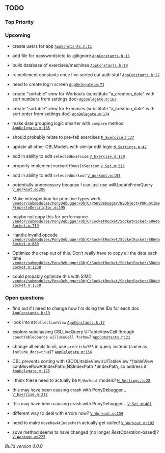 ## TODO

### Top Priority

### Upcoming
 * create users for app <a href="https://github.com/PaulCapestany/Stronger/blob/personaLogin/Stronger/AppConstants.h#L11">`AppConstants.h:11`</a>
 * add file for passwords/etc to .gitignore <a href="https://github.com/PaulCapestany/Stronger/blob/personaLogin/Stronger/AppConstants.h#L15">`AppConstants.h:15`</a>
 * build database of exercises/machines <a href="https://github.com/PaulCapestany/Stronger/blob/personaLogin/Stronger/AppConstants.h#L19">`AppConstants.h:19`</a>
 * reimplement constants once I've sorted out auth stuff <a href="https://github.com/PaulCapestany/Stronger/blob/personaLogin/Stronger/AppConstants.h#L27">`AppConstants.h:27`</a>
 * need to create login screen <a href="https://github.com/PaulCapestany/Stronger/blob/personaLogin/Stronger/AppDelegate.m#L71">`AppDelegate.m:71`</a>
 * create "sortable" view for Workouts (substitute "a_creation_date" with sort numbers from settings doc) <a href="https://github.com/PaulCapestany/Stronger/blob/personaLogin/Stronger/AppDelegate.m#L163">`AppDelegate.m:163`</a>
 * create "sortable" view for Exercises (substitute "a_creation_date" with sort order from settings doc) <a href="https://github.com/PaulCapestany/Stronger/blob/personaLogin/Stronger/AppDelegate.m#L174">`AppDelegate.m:174`</a>
 * make date grouping logic smarter with `compare` method <a href="https://github.com/PaulCapestany/Stronger/blob/personaLogin/Stronger/AppDelegate.m#L185">`AppDelegate.m:185`</a>
 * should probably relate to pre-fab exercises <a href="https://github.com/PaulCapestany/Stronger/blob/personaLogin/Stronger/M_Exercise.h#L37">`M_Exercise.h:37`</a>
 * update all other CBLModels with similar edit logic <a href="https://github.com/PaulCapestany/Stronger/blob/personaLogin/Stronger/M_Settings.m#L42">`M_Settings.m:42`</a>
 * add in ability to edit `selectedExercise` <a href="https://github.com/PaulCapestany/Stronger/blob/personaLogin/Stronger/V_Exercise.m#L129">`V_Exercise.m:129`</a>
 * properly implement `numberOfRowsInSection` <a href="https://github.com/PaulCapestany/Stronger/blob/personaLogin/Stronger/V_Set.m#L213">`V_Set.m:213`</a>
 * add in ability to edit `selectedWorkout` <a href="https://github.com/PaulCapestany/Stronger/blob/personaLogin/Stronger/V_Workout.m#L153">`V_Workout.m:153`</a>
 * potentially unnecessary because I can just use willUpdateFromQuery <a href="https://github.com/PaulCapestany/Stronger/blob/personaLogin/Stronger/V_Workout.m#L206">`V_Workout.m:206`</a>
 * Make introspection for primitive types work. <a href="https://github.com/PaulCapestany/Stronger/blob/personaLogin/Stronger/vendor/submodules/PonyDebugger/ObjC/PonyDebugger/NSObject+PDRuntimePropertyDescriptor.m#L195">`vendor/submodules/PonyDebugger/ObjC/PonyDebugger/NSObject+PDRuntimePropertyDescriptor.m:195`</a>
 * maybe not copy this for performance <a href="https://github.com/PaulCapestany/Stronger/blob/personaLogin/Stronger/vendor/submodules/PonyDebugger/ObjC/SocketRocket/SocketRocket/SRWebSocket.m#L719">`vendor/submodules/PonyDebugger/ObjC/SocketRocket/SocketRocket/SRWebSocket.m:719`</a>
 * Handle invalid opcode <a href="https://github.com/PaulCapestany/Stronger/blob/personaLogin/Stronger/vendor/submodules/PonyDebugger/ObjC/SocketRocket/SocketRocket/SRWebSocket.m#L880">`vendor/submodules/PonyDebugger/ObjC/SocketRocket/SocketRocket/SRWebSocket.m:880`</a>
 * Optimize the crap out of this.  Don't really have to copy all the data each time <a href="https://github.com/PaulCapestany/Stronger/blob/personaLogin/Stronger/vendor/submodules/PonyDebugger/ObjC/SocketRocket/SocketRocket/SRWebSocket.m#L1238">`vendor/submodules/PonyDebugger/ObjC/SocketRocket/SocketRocket/SRWebSocket.m:1238`</a>
 * could probably optimize this with SIMD <a href="https://github.com/PaulCapestany/Stronger/blob/personaLogin/Stronger/vendor/submodules/PonyDebugger/ObjC/SocketRocket/SocketRocket/SRWebSocket.m#L1358">`vendor/submodules/PonyDebugger/ObjC/SocketRocket/SocketRocket/SRWebSocket.m:1358`</a>

### Open questions
 * find out if I need to change how I'm doing the IDs for each doc <a href="https://github.com/PaulCapestany/Stronger/blob/personaLogin/Stronger/AppConstants.h#L13">`AppConstants.h:13`</a>
 * look into `UICollectionView` <a href="https://github.com/PaulCapestany/Stronger/blob/personaLogin/Stronger/AppConstants.h#L17">`AppConstants.h:17`</a>
 * explore subclassing CBLLiveQuery UITableViewCell through `couchTableSource willUseCell forRow`? <a href="https://github.com/PaulCapestany/Stronger/blob/personaLogin/Stronger/AppConstants.h#L21">`AppConstants.h:21`</a>
 * change all emits to nil, use `prefetch=YES` in query instead (same as `include_docs=true`)? <a href="https://github.com/PaulCapestany/Stronger/blob/personaLogin/Stronger/AppDelegate.m#L156">`AppDelegate.m:156`</a>
 * CBL prevents sorting with (BOOL)tableView:(UITableView *)tableView canMoveRowAtIndexPath:(NSIndexPath *)indexPath, so address it <a href="https://github.com/PaulCapestany/Stronger/blob/personaLogin/Stronger/AppDelegate.m#L175">`AppDelegate.m:175`</a>
 * I think these need to actually be `M_Workout` models? <a href="https://github.com/PaulCapestany/Stronger/blob/personaLogin/Stronger/M_Settings.h#L28">`M_Settings.h:28`</a>
 * this may have been causing crash with PonyDebugger... <a href="https://github.com/PaulCapestany/Stronger/blob/personaLogin/Stronger/V_Exercise.m#L212">`V_Exercise.m:212`</a>
 * this may have been causing crash with PonyDebugger... <a href="https://github.com/PaulCapestany/Stronger/blob/personaLogin/Stronger/V_Set.m#L401">`V_Set.m:401`</a>
 * different way to deal with errors now? <a href="https://github.com/PaulCapestany/Stronger/blob/personaLogin/Stronger/V_Workout.m#L159">`V_Workout.m:159`</a>
 * need to make `moveRowAtIndexPath` actually get called! <a href="https://github.com/PaulCapestany/Stronger/blob/personaLogin/Stronger/V_Workout.m#L192">`V_Workout.m:192`</a>
 * *save* method seems to have changed (no longer *RestOperation*-based)? <a href="https://github.com/PaulCapestany/Stronger/blob/personaLogin/Stronger/V_Workout.m#L225">`V_Workout.m:225`</a>


_Build version 0.0.0_

<!---->
